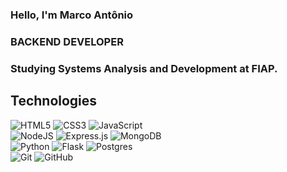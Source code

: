 ### Hello, I'm Marco Antônio 
### BACKEND DEVELOPER
### Studying Systems Analysis and Development at FIAP.

<h2>Technologies</h2>
<p>
   <img alt="HTML5" src="https://img.shields.io/badge/html5%20-%23E34F26.svg?&style=for-the-badge&logo=html5&logoColor=white"/>
   <img alt="CSS3" src="https://img.shields.io/badge/css3%20-%231572B6.svg?&style=for-the-badge&logo=css3&logoColor=white"/>
   <img alt="JavaScript" src="https://img.shields.io/badge/javascript%20-%23323330.svg?&style=for-the-badge&logo=javascript&logoColor=%23F7DF1E"/>
   <br>
   <img alt="NodeJS" src="https://img.shields.io/badge/node.js%20-%2343853D.svg?&style=for-the-badge&logo=node.js&logoColor=white"/>
   <img alt="Express.js" src="https://img.shields.io/badge/express.js%20-%23404d59.svg?&style=for-the-badge"/>
   <img alt="MongoDB" src ="https://img.shields.io/badge/MongoDB-%234ea94b.svg?&style=for-the-badge&logo=mongodb&logoColor=white"/>
   <br>
   <img alt="Python" src="https://img.shields.io/badge/python-%2314354C.svg?style=for-the-badge&logo=python&logoColor=white"/>
   <img alt="Flask" src="https://img.shields.io/badge/flask-%23000.svg?style=for-the-badge&logo=flask&logoColor=white"/>
   <img alt="Postgres" src ="https://img.shields.io/badge/postgres-%23316192.svg?style=for-the-badge&logo=postgresql&logoColor=white"/>
   <br>
   <img alt="Git" src="https://img.shields.io/badge/git%20-%23F05033.svg?&style=for-the-badge&logo=git&logoColor=white"/>
   <img alt="GitHub" src="https://img.shields.io/badge/github%20-%23121011.svg?&style=for-the-badge&logo=github&logoColor=white"/>
</p>
